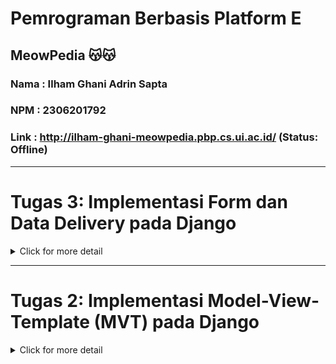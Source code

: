 
# Pemrograman Berbasis Platform E 
## MeowPedia  😽😽
### Nama : Ilham Ghani Adrin Sapta
### NPM  : 2306201792
### Link : http://ilham-ghani-meowpedia.pbp.cs.ui.ac.id/ (Status: Offline)
---


# Tugas 3: Implementasi Form dan Data Delivery pada Django


<details>
<summary>Click for more detail</summary>
<br>

## Deskripsi Tugas
Pada tugas ini, Saya akan menjalankan implementasi konsep data delivery serta menerapkan beberapa konsep yang telah dipelajari selama sesi tutorial.

## Checklist Tugas
#### ✅ Membuat input form untuk menambahkan objek model pada app sebelumnya.
- Membuat folder templates yang berisi base.html pada root folder dan menambahkannya pada `settings.py`.
  `base.html` ini akan menjadi template html project ini untuk kedepannya
- Melengkapi kerangka yang terdapat pada `base.html` untuk kebutuhan aplikasi main berupa atribut form untuk menerima input user dan mendisplay hasil dari input tersebut.
- Membuat file baru bernama `forms.py`. File ini akan berperan sebagai struktur form yang dapat menerima input data oleh user, berikut adalah isi dai `forms.py`.
```python
from django.forms import ModelForm
from main.models import CatEntry

class CatEntryForm(ModelForm):
    class Meta:
        model = CatEntry
        fields = ["name", "price", "age", "description", "species", "colour"]
```

#### ✅  Tambahkan 4 fungsi views baru untuk melihat objek yang sudah ditambahkan dalam format XML, JSON, XML by ID, dan JSON by ID.
- Fungsi dalam format XML dan JSON menambahkan variable yang menyimpan objects pada item dan mereturn HttpResponse  yang isi parameternya adalah objects yang diserialisasi.
- Fungsi XML by ID dan JSON by ID sama implementasinya dengan XML dan JSON biasa namun untuk variable yang menyimpan objects menggunakan filter `(pk=id)` sehingga dapat diurutkan berdasarkan input. Berikut adalah kodenya
``` python
def show_xml(request):
    data = CatEntry.objects.all()
    return HttpResponse(serializers.serialize("xml", data), content_type="application/xml")

def show_json(request):
    data = CatEntry.objects.all()
    return HttpResponse(serializers.serialize("json", data), content_type="application/json")

def show_xml_by_id(request, id):
    data = CatEntry.objects.filter(pk=id)
    return HttpResponse(serializers.serialize("xml", data), content_type="application/xml")

def show_json_by_id(request, id):
    data = CatEntry.objects.filter(pk=id)
    return HttpResponse(serializers.serialize("json", data), content_type="application/json")
```

#### ✅ Membuat routing URL untuk masing-masing views yang telah ditambahkan pada poin 2.
- Pada urls.py, tambahkan beberapa import terhadap setiap fungsi yang terdapat pada views.
  ``` python
  from main.views import show_home, create_cat_entry, show_xml, show_json, show_xml_by_id, show_json_by_id
  ```
- Untuk fungsi create_cat_entry, XML, dan JSON tambahkan path yang sesuai.
```python
  path('create-cat-entry', create_cat_entry, name='create_cat_entry'),
  path('xml/', show_xml, name='show_xml'),
  path('json/', show_json, name='show_json'),
```
- Untuk fungsi XML by ID dan JSON by ID path ditambahkan `<str:id>` untuk mendapatkan data sesuai dengan id
```python
  path('xml/<str:id>/', show_xml_by_id, name='show_xml_by_id'),
  path('json/<str:id>/', show_json_by_id, name='show_json_by_id'),
```

#### ✅ Menjawab beberapa pertanyaan berikut pada README.md pada root folder.

  - #### 1️⃣ Jelaskan mengapa kita memerlukan data delivery dalam - pengimplementasian sebuah platform?.
    Secara umum, dalam pengembangan platform di Django atau bahasa lainnya, data delivery adalah proses pengiriman data antara server (backend) dan client (frontend) atau bahkan antar server. Django sendiri memerlukan mekanisme ini karena beberapa hal seperti:

    - Komunikasi Client-Server: Pengguna berinteraksi melalui frontend, yang kemudian membutuhkan data dari backend untuk menampilkan informasi atau melakukan pemrosesan lebih lanjut.
    - Integrasi API: Jika platform membutuhkan integrasi API, misalnya REST API atau GraphQL, data delivery memungkinkan pengiriman dan penerimaan data dengan cara yang terstruktur.
    - Dynamic Web Pages: Untuk halaman-halaman dinamis yang sering berubah atau membutuhkan pemuatan data secara real-time, seperti dashboard atau feed, data delivery dibutuhkan untuk menjaga sinkronisasi antara frontend dan backend.
    - Keamanan: Data delivery juga memungkinkan penyaringan dan pengelolaan data yang masuk dari client, misalnya melalui form submission, agar sesuai dengan aturan keamanan platform.
  -  #### 2️⃣ Menurutmu, mana yang lebih baik antara XML dan JSON? Mengapa JSON lebih populer dibandingkan XML?.
      Jika dilihat dari penggunaannya, `JSON` lebih banyak digunakan dan populer dibandingkan `XML` dalam pengiriman data, terutama dalam aplikasi web. Tetapi JSON tidak serta merta mengantikan XML sebagai format pengiriman data melainkan memberi alternatif yang lebih baik walaupun XML masih memiliki kegunaannya. Oleh karena itu, JSON mungkin lebih baik untuk kebanyakan penggunaan, tetapi tidak semua. Beberapa alasan mengapa JSON lebih populer dibanding XML ada beberapa alasan yaitu:

      - Lebih Ringan: JSON memiliki sintaks yang lebih sederhana dan pendek dibanding XML yang banyak di isi oleh Tag, sehingga ukuran data lebih kecil dibandingkan XML yang menggunakan banyak tag.
      - Human Readable: Sintaks JSON lebih mirip dengan objek JavaScript, membuatnya lebih mudah dibaca dan dipahami oleh manusia serta developer. selain itu JSON juga dirancang untuk bekerja dengan baik dalam JavaScript, sehingga ideal untuk aplikasi web modern yang umumnya menggunakan JavaScript di frontend.
      - Parsing Lebih Cepat: Parsing JSON cenderung lebih cepat dibandingkan XML karena JSON langsung mendukung format yang dipakai oleh kebanyakan bahasa pemrograman tanpa perlu tambahan konversi.
  
      Namun, XML tetap memiliki tempat dalam aplikasi tertentu, terutama yang membutuhkan struktur dokumen kompleks atau data dengan skema yang ketat.


  - #### Jelaskan fungsi dari method is_valid() pada form Django dan mengapa kita membutuhkan method tersebut?
    Dalam Django, method `is_valid()` digunakan untuk memvalidasi data yang dikirim melalui form dengan memeriksa apakah data memenuhi kriteria seperti tipe data, panjang teks, atau aturan khusus lainnya yang kita berikan. Jika data tidak valid, Django secara otomatis mengisi atribut `errors` pada form sehingga pengembang dapat memberikan feedback kepada pengguna mengenai kesalahan input. Selain itu, `is_valid()`juga memastikan bahwa hanya data yang aman dan valid yang diproses atau disimpan ke dalam database, menjaga  keamanan aplikasi.

  - #### 3️⃣ Mengapa kita membutuhkan csrf_token saat membuat form di Django? Apa yang dapat terjadi jika kita tidak menambahkan csrf_token pada form Django? Bagaimana hal tersebut dapat dimanfaatkan oleh penyerang?
    csrf_token (Cross-Site Request Forgery token) adalah token keamanan yang digunakan dalam Django untuk mencegah serangan Cross-Site Request Forgery (CSRF). CSRF adalah jenis serangan di mana penyerang memanfaatkan sesi pengguna yang sudah diautentikasi untuk melakukan tindakan berbahaya di situs tanpa sepengetahuan mereka.

    Jika kita tidak menambahkan csrf_token pada form Django, situs kita rentan terhadap serangan CSRF, di mana penyerang bisa memanipulasi pengguna untuk mengirimkan permintaan yang tidak sah ke server, seperti mengubah data pengguna tanpa izin, melakukan transaksi atau aksi yang berbahaya atas nama pengguna, dan masih banyak lagi.

    #### Bagaimana hal tersebut dapat dimanfaatkan oleh penyerang?
    Penyerang bisa membuat sebuah situs palsu atau mengirimkan email yang mengandung form tersembunyi yang melakukan aksi ke server kita. Jika pengguna mengklik tautan atau membuka halaman tersebut dan mereka sudah login ke situs kita, browser mereka akan mengirimkan request tanpa disadari pengguna, membuat serangan itu berhasil.

    Menggunakan csrf_token memastikan bahwa request hanya valid jika berasal dari form yang dibuat oleh server, karena token tersebut unik untuk setiap sesi dan request, sehingga serangan ini dapat dicegah.


  - #### 4️⃣ Jelaskan bagaimana cara kamu mengimplementasikan checklist di atas secara step-by-step (bukan hanya sekadar mengikuti tutorial).

#### ✅ Mengakses keempat URL di poin 2 menggunakan Postman, membuat screenshot dari hasil akses URL pada Postman, dan menambahkannya ke dalam README.md.
### Mengakses XML
![](/img/XML.png)
### Mengakses JSON
![](/img/JSON.png)
### Mengakses XML dengan ID tertentu
![](/img/XML_by_ID.png)
### Mengakses JSON dengan ID tertentu
![](/img/JSON_by_ID.png)

#### ✅  Melakukan add-commit-push ke GitHub.

</details>




---


# Tugas 2: Implementasi Model-View-Template (MVT) pada Django

<details>
<summary>Click for more detail</summary>
<br>

### 1️⃣ Jelaskan bagaimana cara kamu mengimplementasikan checklist di atas secara step-by-step (bukan hanya sekadar mengikuti tutorial). 
Tema Project ini adalah toko adopsi kucing menggunakan Django Framework

#### ✅ Membuat sebuah proyek Django baru:
- Membuat direktori baru bernama meowpedia yang akan menjadi root dari project ini.
- Masuk ke dalam direktori dan membuat virtual environment python pada directory tersebut dengan kode berikut.
  
  ```
  python -m venv env
  ```

- Mengaktifkan virtual Enviroment agar bisa menginstall dependencies pada virtual environment dengan kode berikut.

  ```
  \env\scripts\activate
  ```


- Selanjutnya membuat file `requirement.txt` yang akan menampung semua dependencies yang digunakan oleh proyek ini, saat ini dependenciesnya adalah sebagai berikut.

  ```
  django
  gunicorn 
  whitenoise
  psycopg2-binary
  requests
  urllib3
  ```
- Terakhir yaitu menginstall seluruh dependencies pada requirements.txt dengan menjalankan perintah berikut.
  ```
  pip install -r requirements.txt
  ```

#### ✅ Membuat aplikasi dengan nama main pada proyek tersebut:
- Menjalankan command `python manage.py startapp main` pada root direktori untuk membuat kerangka aplikasi kita.
- Direktori aplikasi bernama main akan menjadi struktur aplikasi kita kedepannya.

#### ✅ Melakukan routing pada proyek agar dapat menjalankan aplikasi main:
- menambah aplikasi `'main'` pada variabel `INSTALLED_APPS` di direktori `meowpedia\settings.py` a agar aplikasi dapat ditampilkan.

#### ✅ Membuat model pada aplikasi main dengan nama Item dan memiliki atribut wajib sebagai berikut:
Selanjutnya memodifikasi models.py di folder main sebagai struktur database kita sebagai berikut:
```python
class MeowEntry(models.Model):
    name = models.CharField(max_length=255)
    price = models.IntegerField
    description = models.TextField
    species = models.CharField(max_length=255)
    colour = models.CharField(max_length=255)
    age = models.IntegerField
```
 name akan menerima tipe char dengaan panjang maximum 255.
 price akan menerima harga.
 description akan menerima Text.
 species akan menerima char.
 colour akan menerima char.
 age akan menerima integer.

#### ✅ Membuat sebuah fungsi pada views.py untuk dikembalikan ke dalam sebuah template HTML yang menampilkan nama aplikasi serta nama dan kelas kamu:
- Membuat direktori baru bernama `templates` pada direktor main.
- Membuat file bernama home.html pada direktori templates yang berisi kode HTML yang akan menampilkan nama aplikasi, nama, dan kelas:
- 
  ```markdown
  <h1>Meowpedia</h1>

  <h4>NPM: {{ npm }}</h5>
  <h4>Nama: {{ name }}</h5>
  <h4>Kelas: {{ class }}</h5>

  ```
  
- Menambah fungsi show_home pada views.py di direktori aplikasi main untuk mengembalikan nilai nama aplikasi, nama, dan kelas:
  ```python
  def show_home(request):
    context = {
        'npm' : '2306201792',
        'name': 'Ilham Ghani Adrin Sapta',
        'class': 'PBP E'
    }

    return render(request, "home.html", context)
  ```
- Menjalankan command `python manage.py makemigrations` dan `python manage.py migrate` untuk melakukan membuat berkas migrasi dan mengaplikasikan perubahan model ke basis data.

#### ✅ Membuat sebuah routing pada urls.py aplikasi main untuk memetakan fungsi yang telah dibuat pada views.py.
- Masuk ke file urls.py pada direktori aplikasi main untuk menulis rute url aplikasi main dan menggunakan fungsi yang telah dibuat:
  ```python
  from django.urls import path
  from main.views import show_home

  app_name = 'home'
  urlpatterns = [
      path('', show_home, name='show_home')
  ]

  ```
- Masuk ke dalam file `urls.py` pada direktori meowpedia dan import fungsi `include` dari `django.urls`.
- Menambah pattern url untuk aplikasi main yang menunjuk pada direktori `main.urls`:

  ```python
  from django.contrib import admin
  from django.urls import path, include

  urlpatterns = [
      path('admin/', admin.site.urls),
      path('', include('main.urls'))
  ]

  ```

#### ✅ Melakukan deployment ke PWS terhadap aplikasi yang sudah dibuat sehingga nantinya dapat diakses oleh teman-temanmu melalui Internet.
- Melakukan inisiasi git pada direktori utama dengan`git init`.
- Menambah konfigurasi user pada git.
- Menambah file .gitignore untuk file yang diabaikan.
- Membuat repositori baru pada github bernama `meowpedia`.
- Membuat branch baru bernama `main` pada git dan menghubungkan repositori lokal dengan repositori yang telah dibuat pada github dengan perintah. `git remote add origin <link repository>`
- Melakukan add, commit, dan push pada repositori github.
- menginisialisasi project baru pada PWS dengan nama project `meowpedia` dan menyimpan kredensial untuk kedepannya.
- menghubungkan repository saat ini dengan PWS melalui perintah `git remote add pws <pws repository>`.
- Menjalankan `python manage.py makemigrations` dan `python manage.py migrate` untuk memperbarui bentuk database
- lihat project di PWS dan tunggu hingga build selesai.
- Jika build selesai, lihat dan bagikan project ke teman-teman untuk dilihat 😺 

### 2️⃣ Buatlah bagan yang berisi request client ke web aplikasi berbasis Django beserta responnya dan jelaskan pada bagan tersebut kaitan antara urls.py, views.py, models.py, dan berkas html.
![](/img/PBPdrawio.png)

 + User akan menuliskan suatu permintaan ke browser yang kemudian akan diteruskan oleh internet.
 + Klien (browser) mengirim permintaan HTTP ke alamat project kita.
 + Project menerima permintaan melalui `url.py` dimana akan diperiksa apakaah yang meminta adalah user yang valid
 + Kemudian URLS akan melanjutkan pengguna ke `views.py` dimana ia akan membangun aplikasi yang akan ditampilkan
 + `views.py` akan meminta ke models untuk mendapatkan data dan informasi dari database. user juga bisa menambahkan sesuatu ke database jika diizinka
 + `views.py` juga akan meminta ke template untuk tampilan utama yang akan dilihat pengguna
 + terakhir, `views.py` membangun bentuk akhir aplikasi untuk dikembalikan ke pengguna

### 3️⃣ Jelaskan fungsi git dalam pengembangan perangkat lunak!
  git berperan penting sebagai version control dan collaborative tool yang memungkinkan pengembangan perangkat lunak besar yang terstruktur. Sebelum adanya git, setiap pengembang harus memberi source code program ke pengembang yang lain yang ingin ikut mengembangkan perangkat lunak yang sama. pada saat yang sama, pengembang yang lain tidak bisa mengubah source code itu sesukanya tanpa kemungkinan terjadinya konflik dengan pengembang yang lain sehingga pengembangan menjadi lambat dan error-prone.
  
  Dengan git, pengembangan menjadi jauh lebih terstruktur dengan fitur fitur utama yang ditawari git yaitu:

  + Track History: pengembang dapat melihat sejarah pengembangannya
  + Backup: pengembang dapat kembali ke versi kode yang sudah di simpan di git jika terjadi masalah dengan kode saat ini
  + Collaborative Development: beberapa pengembang dapat bekerja pada satu proyek yang sama di waktu yang sama dengan tools tambahan seperti github yang memungkinkan git untuk terhubung ke internet.
  + Branching: saat pengembangan suatu fitur selesai, fitur tersebut dapat di-integrasikan dengan kode utama dengan fitur branch merge. fitur ini juga membuat kode utama tidak berubah saat pengembangan fitur lainnya.

  Masih banyak fitur yang git tawarkan untuk memudahkan proses pengembangan perangkat lunak. Oleh karena beberapa alasan tersebut, git menjadi standar industri dalam pengembangan perangkat lunak.


### 4️⃣ Menurut Anda, dari semua framework yang ada, mengapa framework Django dijadikan permulaan pembelajaran pengembangan perangkat lunak?
  Menurut saya, alasan utama kenapa Django dijadikan pembelajaran utama dibanding framework lain adalah karena prinsip yang ada di Django itu sendiri yaitu RAPID DEVELOPMENT.

  Di Django sendiri, prinsip rapid development ini ada dalam bentuk fitur dan kemampuan yang diberikan django ke para  yang sangat lengkap. misalnya, Django hadir dengan banyak fitur web development utama yang sering digunakan pengembang sehingga kita tidak perlu membuat kode-kode sederhana sehingga membuat proses pengembangan lebih berfokus kepada hasil akhir.

  Beberapa fitur utama lainnya yang menjadikan Django sebagai permulaan pembelajaran adalah:

  + ORM, atau object relational model yang memberikan pengembang cara mudah untuk melaksanakan CRUD(Create, Retrive, Update, Delete) pada database setelah model dibuat.
  + Database Migration, saat struktur database perlu diubah, django membuatnya sangat mudah bagi pengembang
  + MVT, dengan MVT, django menggunakan sistem antarmuka yang intuitif dan mengedepankan pengembangan terstruktur.
  + Powerfull Routing, Django menyediakan alat routing yang mudah, dengan dynamic URLS. 
  + Essentials built-in, fitur seperti admin, autentikasi, users sudah ada di Django sehingga pengembang dapat fokus ke logic utama aplikasinya

Dari beberapa alasan tersebut, dapat disimpulkan bahwa Django adalah framework yang tepat sebagai alat pembelajaran pertama.

### 5️⃣ Mengapa model pada Django disebut sebagai ORM?
Di Django, kita dapat berinteraksi dengan database melalui objek objek yang kita buat dibanding menulis query SQL khusus untuk setiap perintah ke database.

Dalam Django, model adalah representasi dari tabel dalam database, dan setiap field dalam model merepresentasikan kolom dalam tabel. ORM ini membantu mengelola dan memanipulasi data dalam database dengan menggunakan method di Python tanpa perlu menulis SQL secara manual.
fitur yang ada pada ORM meliputi

+ Mapping antara Objek dan Database, Kelas model Django dihubungkan ke tabel database, di mana setiap instance dari model merepresentasikan satu baris data di database.

+ CRUD Operations, Django ORM menyediakan cara mudah untuk melakukan operasi CRUD (Create, Read, Update, Delete) dengan cara Pythonik seperti Model.objects.create(), Model.objects.filter(), dan Model.objects.delete().

+ Abstraksi Database, ORM memungkinkan untuk menggunakan berbagai database (MySQL, PostgreSQL, SQLite, dll.) tanpa perlu mengubah kode Python, cukup mengubah konfigurasi database.

karena interaksi antara database dan model object inilah django disebut sebagai ORM.

</details>

